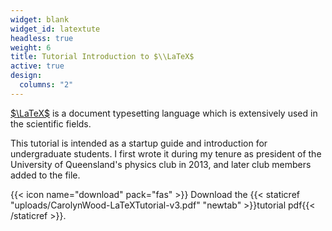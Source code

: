 ```yaml
---
widget: blank
widget_id: latextute
headless: true
weight: 6
title: Tutorial Introduction to $\\LaTeX$
active: true
design:
  columns: "2"
---
```

[$\LaTeX$](https://en.wikibooks.org/wiki/LaTeX) is a document typesetting language which is extensively used in the scientific fields. 

This tutorial is intended as a startup guide and introduction for undergraduate students. I first wrote it during my tenure as president of the University of Queensland's physics club in 2013, and later club members added to the file.

{{< icon name="download" pack="fas" >}} Download the {{< staticref "uploads/CarolynWood-LaTeXTutorial-v3.pdf" "newtab" >}}tutorial pdf{{< /staticref >}}.